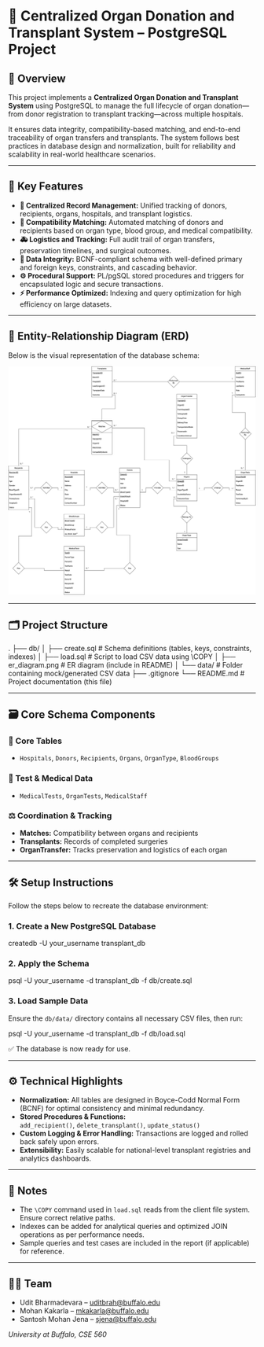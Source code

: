 # 🏥 Centralized Organ Donation and Transplant System – PostgreSQL Project

## 📌 Overview
This project implements a **Centralized Organ Donation and Transplant System** using PostgreSQL to manage the full lifecycle of organ donation—from donor registration to transplant tracking—across multiple hospitals.

It ensures data integrity, compatibility-based matching, and end-to-end traceability of organ transfers and transplants. The system follows best practices in database design and normalization, built for reliability and scalability in real-world healthcare scenarios.

---

## 🧠 Key Features

- **📁 Centralized Record Management:** Unified tracking of donors, recipients, organs, hospitals, and transplant logistics.
- **🧬 Compatibility Matching:** Automated matching of donors and recipients based on organ type, blood group, and medical compatibility.
- **🚑 Logistics and Tracking:** Full audit trail of organ transfers, preservation timelines, and surgical outcomes.
- **🔐 Data Integrity:** BCNF-compliant schema with well-defined primary and foreign keys, constraints, and cascading behavior.
- **⚙️ Procedural Support:** PL/pgSQL stored procedures and triggers for encapsulated logic and secure transactions.
- **⚡ Performance Optimized:** Indexing and query optimization for high efficiency on large datasets.

---

## 🧩 Entity-Relationship Diagram (ERD)

Below is the visual representation of the database schema:

![ER Diagram](https://github.com/Udit-Brahmadevara/Organ_Donation_Database/blob/main/images/ER_Diagram.jpeg)

---

## 🗂️ Project Structure

.
├── db/
│ ├── create.sql # Schema definitions (tables, keys, constraints, indexes)
│ ├── load.sql # Script to load CSV data using \COPY
│ ├── er_diagram.png # ER diagram (include in README)
│ └── data/ # Folder containing mock/generated CSV data
├── .gitignore
└── README.md # Project documentation (this file)


---

## 🗃️ Core Schema Components

### 🏥 Core Tables

- `Hospitals`, `Donors`, `Recipients`, `Organs`, `OrganType`, `BloodGroups`

### 🧪 Test & Medical Data

- `MedicalTests`, `OrganTests`, `MedicalStaff`

### ⚖️ Coordination & Tracking

- **Matches:** Compatibility between organs and recipients
- **Transplants:** Records of completed surgeries
- **OrganTransfer:** Tracks preservation and logistics of each organ

---

## 🛠️ Setup Instructions

Follow the steps below to recreate the database environment:

### 1. Create a New PostgreSQL Database

createdb -U your_username transplant_db


### 2. Apply the Schema

psql -U your_username -d transplant_db -f db/create.sql


### 3. Load Sample Data

Ensure the `db/data/` directory contains all necessary CSV files, then run:

psql -U your_username -d transplant_db -f db/load.sql


✅ The database is now ready for use.

---

## ⚙️ Technical Highlights

- **Normalization:** All tables are designed in Boyce-Codd Normal Form (BCNF) for optimal consistency and minimal redundancy.
- **Stored Procedures & Functions:**  
  `add_recipient()`, `delete_transplant()`, `update_status()`
- **Custom Logging & Error Handling:** Transactions are logged and rolled back safely upon errors.
- **Extensibility:** Easily scalable for national-level transplant registries and analytics dashboards.

---

## 📌 Notes

- The `\COPY` command used in `load.sql` reads from the client file system. Ensure correct relative paths.
- Indexes can be added for analytical queries and optimized JOIN operations as per performance needs.
- Sample queries and test cases are included in the report (if applicable) for reference.

---

## 👨‍💻 Team

- Udit Bharmadevara – uditbrah@buffalo.edu
- Mohan Kakarla – mkakarla@buffalo.edu
- Santosh Mohan Jena – sjena@buffalo.edu

_University at Buffalo, CSE 560_
